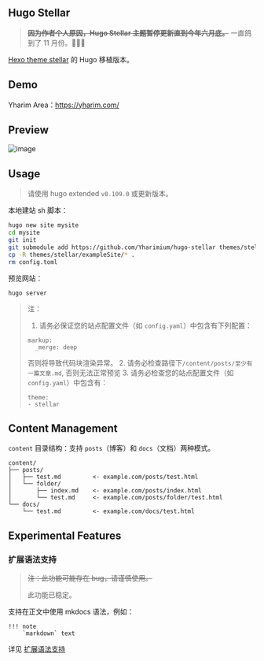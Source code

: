 ## Hugo Stellar

> ~~**因为作者个人原因，Hugo Stellar 主题暂停更新直到今年六月底。**~~ 一直鸽到了 11 月份。🙏🙏🙏

[Hexo theme stellar](https://github.com/xaoxuu/hexo-theme-stellar) 的 Hugo 移植版本。

## Demo

Yharim Area：<https://yharim.com/>

## Preview

![image](https://github.com/Yharimium/hugo-stellar/assets/97100140/01f07272-8959-4d2d-b40e-0dc388daa47a)


## Usage

> 请使用 hugo extended `v0.109.0` 或更新版本。

本地建站 sh 脚本：

``` sh
hugo new site mysite
cd mysite
git init
git submodule add https://github.com/Yharimium/hugo-stellar themes/stellar
cp -R themes/stellar/exampleSite/* .
rm config.toml
```

预览网站：

```
hugo server
```

> 注：
> 1. 请务必保证您的站点配置文件（如 `config.yaml`）中包含有下列配置：
> ```
> markup:
>   _merge: deep
> ```
> 否则将导致代码块渲染异常。
> 2. 请务必检查路径下`/content/posts/至少有一篇文章.md`, 否则无法正常预览
> 3. 请务必检查您的站点配置文件（如 `config.yaml`）中包含有：
> ```
> theme:
> - stellar
> ```

## Content Management

`content` 目录结构：支持 `posts`（博客）和 `docs`（文档）两种模式。

```
content/
├── posts/
│   ├── test.md         <- example.com/posts/test.html
│   └── folder/
│       ├── index.md    <- example.com/posts/index.html
│       └── test.md     <- example.com/posts/folder/test.html
└── docs/
    └── test.md         <- example.com/docs/test.html
```

## Experimental Features

### 扩展语法支持

> ~~注：此功能可能存在 bug，请谨慎使用。~~
>
> 此功能已稳定。

支持在正文中使用 mkdocs 语法，例如：

```
!!! note
    `markdown` text
```

详见 [扩展语法支持](https://yharim.com/posts/%E5%BB%BA%E7%AB%99/%E6%89%A9%E5%B1%95%E8%AF%AD%E6%B3%95%E6%94%AF%E6%8C%81/)
